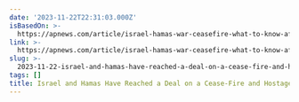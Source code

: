 ```yaml
---
date: '2023-11-22T22:31:03.000Z'
isBasedOn: >-
  https://apnews.com/article/israel-hamas-war-ceasefire-what-to-know-af1cfbc9dcaa1485ed7a9efaca7ec2b7?utm_source=pocket-newtab-en-us
link: >-
  https://apnews.com/article/israel-hamas-war-ceasefire-what-to-know-af1cfbc9dcaa1485ed7a9efaca7ec2b7?utm_source=pocket-newtab-en-us
slug: >-
  2023-11-22-israel-and-hamas-have-reached-a-deal-on-a-cease-fire-and-hostages-what-doe
tags: []
title: Israel and Hamas Have Reached a Deal on a Cease-Fire and Hostages. What Doe
---
```


